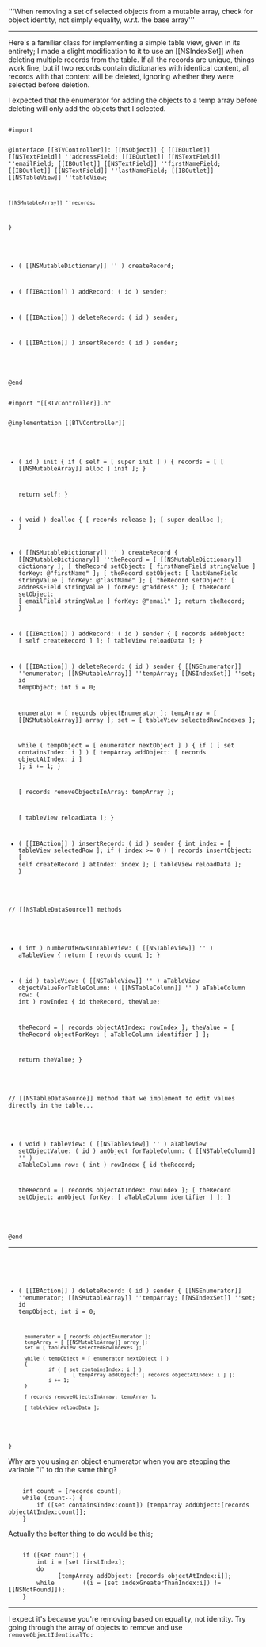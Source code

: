 '''When removing a set of selected objects from a mutable array, check for object identity, not simply equality, w.r.t. the base array'''

----

Here's a familiar class for implementing a simple table view, given in its entirety; I made a slight modification to it to use an [[NSIndexSet]]
when deleting multiple records from the table. If all the records are unique, things work fine, but if two records contain dictionaries
with identical content, all records with that content will be deleted, ignoring whether they were selected before deletion.

I expected that the enumerator for adding the objects to a temp array before deleting will only add the objects that I selected.

<code>
#import <Cocoa/Cocoa.h>

@interface [[BTVController]]: [[NSObject]]
{
	[[IBOutlet]] [[NSTextField]] ''addressField;
	[[IBOutlet]] [[NSTextField]] ''emailField;
	[[IBOutlet]] [[NSTextField]] ''firstNameField;
	[[IBOutlet]] [[NSTextField]] ''lastNameField;
	[[IBOutlet]] [[NSTableView]] ''tableView;
	
	[[NSMutableArray]] ''records;
}

- ( [[NSMutableDictionary]] '' ) createRecord;

- ( [[IBAction]] ) addRecord: ( id ) sender;
- ( [[IBAction]] ) deleteRecord: ( id ) sender;
- ( [[IBAction]] ) insertRecord: ( id ) sender;
 
@end
</code>

<code>
#import "[[BTVController]].h"

@implementation [[BTVController]]

- ( id ) init
{
	if ( self = [ super init ] )
	{
		records = [ [ [[NSMutableArray]] alloc ] init ];
	}
	
	return self;
}

- ( void ) dealloc
{
	[ records release ];
	[ super dealloc ];
}

- ( [[NSMutableDictionary]] '' ) createRecord
{
	[[NSMutableDictionary]] ''theRecord = [ [[NSMutableDictionary]] dictionary ];
	[ theRecord setObject: [ firstNameField stringValue ] forKey: @"firstName" ];
	[ theRecord setObject: [ lastNameField stringValue ] forKey: @"lastName" ];
	[ theRecord setObject: [ addressField stringValue ] forKey: @"address" ];
	[ theRecord setObject: [ emailField stringValue ] forKey: @"email" ];
	return theRecord;
}

- ( [[IBAction]] ) addRecord: ( id ) sender
{
	[ records addObject: [ self createRecord ] ];
	[ tableView reloadData ];
}

- ( [[IBAction]] ) deleteRecord: ( id ) sender
{
	[[NSEnumerator]] ''enumerator;
	[[NSMutableArray]] ''tempArray;
	[[NSIndexSet]] ''set;
	id tempObject;
	int i = 0;
	
	enumerator = [ records objectEnumerator ];
	tempArray = [ [[NSMutableArray]] array ];
	set = [ tableView selectedRowIndexes ];
	
	while ( tempObject = [ enumerator nextObject ] )
	{
		if ( [ set containsIndex: i ] )
			[ tempArray addObject: [ records objectAtIndex: i ] ];
		i += 1;
	}
	
	[ records removeObjectsInArray: tempArray ];

	[ tableView reloadData ];
}

- ( [[IBAction]] ) insertRecord: ( id ) sender
{
	int index = [ tableView selectedRow ];
	if ( index >= 0 )
		[ records insertObject: [ self createRecord ] atIndex: index ];
	[ tableView reloadData ];
}

// [[NSTableDataSource]] methods

- ( int ) numberOfRowsInTableView: ( [[NSTableView]] '' ) aTableView
{
	return [ records count ];
}

- ( id ) tableView: ( [[NSTableView]] '' ) aTableView
	objectValueForTableColumn: ( [[NSTableColumn]] '' ) aTableColumn row: ( int ) rowIndex
{
	id theRecord, theValue;
	
	theRecord = [ records objectAtIndex: rowIndex ];
	theValue = [ theRecord objectForKey: [ aTableColumn identifier ] ];
	
	return theValue;
}

// [[NSTableDataSource]] method that we implement to edit values directly in the table...

- ( void ) tableView: ( [[NSTableView]] '' ) aTableView setObjectValue: ( id ) anObject
	forTableColumn: ( [[NSTableColumn]] '' ) aTableColumn row: ( int ) rowIndex
{
	id theRecord;
	
	theRecord = [ records objectAtIndex: rowIndex ];
	[ theRecord setObject: anObject forKey: [ aTableColumn identifier ] ];
}

@end
</code>

----

<code>

- ( [[IBAction]] ) deleteRecord: ( id ) sender
{
        [[NSEnumerator]] ''enumerator;
        [[NSMutableArray]] ''tempArray;
        [[NSIndexSet]] ''set;
        id tempObject;
        int i = 0;

        enumerator = [ records objectEnumerator ];
        tempArray = [ [[NSMutableArray]] array ];
        set = [ tableView selectedRowIndexes ];

        while ( tempObject = [ enumerator nextObject ] )
        {
                if ( [ set containsIndex: i ] )
                        [ tempArray addObject: [ records objectAtIndex: i ] ];
                i += 1;
        }

        [ records removeObjectsInArray: tempArray ];

        [ tableView reloadData ];
}
</code>

Why are you using an object enumerator when you are stepping the variable "i" to do the same thing?

<code>
    int count = [records count];
    while (count--) {
        if ([set containsIndex:count]) [tempArray addObject:[records objectAtIndex:count]];
    }
</code>

Actually the better thing to do would be this;

<code>
    if ([set count]) {
        int i = [set firstIndex];
        do
              [tempArray addObject: [records objectAtIndex:i]];
        while        ((i = [set indexGreaterThanIndex:i]) != [[NSNotFound]]);
    }
</code>


----

I expect it's because you're removing based on equality, not identity. Try going through the array of objects to remove and use <code>removeObjectIdenticalTo:</code>